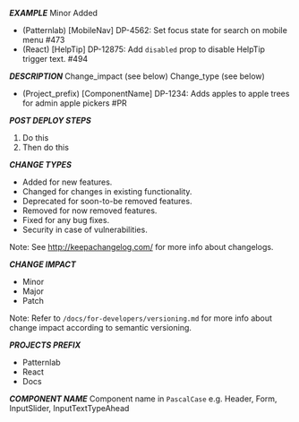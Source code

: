 ___EXAMPLE___
Minor
Added
- (Patternlab) [MobileNav] DP-4562: Set focus state for search on mobile menu #473
- (React) [HelpTip] DP-12875: Add `disabled` prop to disable HelpTip trigger text. #494

___DESCRIPTION___
Change_impact (see below)
Change_type (see below)
- (Project_prefix) [ComponentName] DP-1234: Adds apples to apple trees for admin apple pickers #PR

___POST DEPLOY STEPS___
1. Do this
2. Then do this

___CHANGE TYPES___
- Added for new features.
- Changed for changes in existing functionality.
- Deprecated for soon-to-be removed features.
- Removed for now removed features.
- Fixed for any bug fixes.
- Security in case of vulnerabilities.

Note: See http://keepachangelog.com/ for more info about changelogs.

___CHANGE IMPACT___
- Minor
- Major
- Patch

Note: Refer to `/docs/for-developers/versioning.md` for more info about change impact according to semantic versioning.

___PROJECTS PREFIX___
- Patternlab
- React
- Docs


___COMPONENT NAME___
Component name in `PascalCase`
e.g. Header, Form, InputSlider, InputTextTypeAhead
